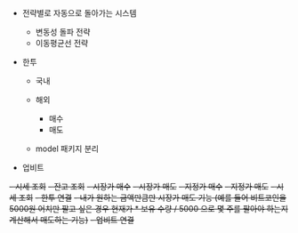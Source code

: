 - 전략별로 자동으로 돌아가는 시스템
    - 변동성 돌파 전략
    - 이동평균선 전략

- 한투
    - 국내

    - 해외
        - 매수
        - 매도
    - model 패키지 분리

- 업비트

~~- 시세 조회~~
~~- 잔고 조회~~
~~- 시장가 매수~~
~~- 시장가 매도~~
~~- 지정가 매수~~
~~- 지정가 매도~~
~~- 시세 조회~~
~~- 한투 연결~~
~~- 내가 원하는 금액만큼만 시장가 매도 기능 (예를 들어 비트코인을 5000원 어치만 팔고 싶은 경우 현재가 * 보유 수량 / 5000 으로 몇 주를 팔아야 하는지 계산해서 매도하는 기능)~~
~~- 업비트 연결~~ 